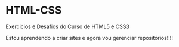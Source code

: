 # HTML-CSS
Exercicios e Desafios do Curso de HTML5 e CSS3

Estou aprendendo a criar sites e agora vou gerenciar repositórios!!!!
